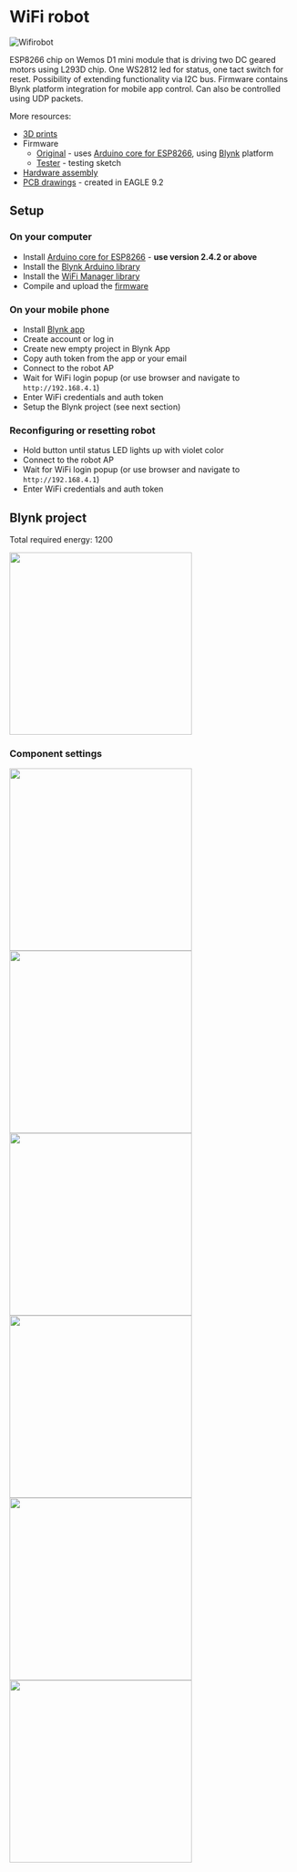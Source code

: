 # WiFi robot

![Wifirobot](pictures/wifirobot%201.jpeg)

ESP8266 chip on Wemos D1 mini module that is driving two DC geared motors using L293D chip. One WS2812 led for status, one tact switch for reset. Possibility of extending functionality via I2C bus.
Firmware contains Blynk platform integration for mobile app control. Can also be controlled using UDP packets.

More resources:
* [3D prints](stl)
* Firmware
  * [Original](firmware/robot) - uses [Arduino core for ESP8266](https://github.com/esp8266/Arduino), using [Blynk](https://blynk.cc) platform
  * [Tester](firmware/robot-test) - testing sketch
* [Hardware assembly](pictures)
* [PCB drawings](board) - created in EAGLE 9.2

## Setup

### On your computer

* Install [Arduino core for ESP8266](https://github.com/esp8266/Arduino#installing-with-boards-manager) - **use version 2.4.2 or above**
* Install the [Blynk Arduino library](http://help.blynk.cc/getting-started-library-auth-token-code-examples/how-to-install-blynk-library-for-arduino)
* Install the [WiFi Manager library](https://github.com/tzapu/WiFiManager)
* Compile and upload the [firmware](firmware/robot)

### On your mobile phone

* Install [Blynk app](https://www.blynk.cc/getting-started/)
* Create account or log in
* Create new empty project in Blynk App
* Copy auth token from the app or your email
* Connect to the robot AP
* Wait for WiFi login popup (or use browser and navigate to `http://192.168.4.1`)
* Enter WiFi credentials and auth token
* Setup the Blynk project (see next section)

### Reconfiguring or resetting robot

* Hold button until status LED lights up with violet color
* Connect to the robot AP
* Wait for WiFi login popup (or use browser and navigate to `http://192.168.4.1`)
* Enter WiFi credentials and auth token

## Blynk project

Total required energy: 1200

<img src="pictures/blynk-00-app.png" width=320>

### Component settings

<img src="pictures/blynk-01-new-project.png" width=320>

<img src="pictures/blynk-02-joystick.png" width=320>

<img src="pictures/blynk-03-button.png" width=320>

<img src="pictures/blynk-04-zergba.png" width=320>

<img src="pictures/blynk-05-level.png" width=320>

<img src="pictures/blynk-05-finished.png" width=320>

